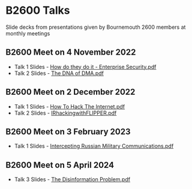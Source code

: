 # B2600 Talks
Slide decks from presentations given by Bournemouth 2600 members at monthly meetings

## B2600 Meet on 4 November 2022
- Talk 1 Slides - [How do they do it - Enterprise Security.pdf](https://github.com/Bournemouth2600/B2600-Talks/blob/main/How%20do%20they%20do%20it%20-%20Enterprise%20Security.pdf)
- Talk 2 Slides - [The DNA of DMA.pdf](https://github.com/Bournemouth2600/B2600-Talks/blob/main/theDNAofDMA.pdf)

## B2600 Meet on 2 December 2022
- Talk 1 Slides - [How To Hack The Internet.pdf](https://github.com/Bournemouth2600/B2600-Talks/blob/main/How%20To%20Hack%20The%20Internet.pdf)
- Talk 2 Slides - [IRhackingwithFLIPPER.pdf](https://github.com/Bournemouth2600/B2600-Talks/blob/main/IRhackingwithFLIPPER.pdf)

## B2600 Meet on 3 February 2023
- Talk 1 Slides - [Intercepting Russian Military Communications.pdf](https://github.com/Bournemouth2600/B2600-Talks/blob/main/Intercepting_Russian_Communications.pdf)

## B2600 Meet on 5 April 2024
- Talk 3 Slides - [The Disinformation Problem.pdf](https://github.com/Bournemouth2600/B2600-Talks/blob/main/The%20Disinformation%20Problem.pdf)
